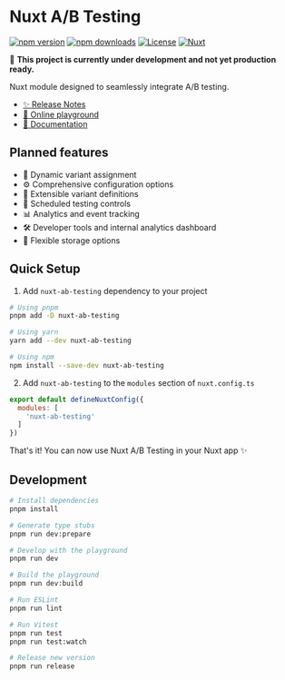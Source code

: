 # Nuxt A/B Testing

[![npm version][npm-version-src]][npm-version-href]
[![npm downloads][npm-downloads-src]][npm-downloads-href]
[![License][license-src]][license-href]
[![Nuxt][nuxt-src]][nuxt-href]

🚧 **This project is currently under development and not yet production ready.**

Nuxt module designed to seamlessly integrate A/B testing.

- [✨ Release Notes](/CHANGELOG.md)
- [🏀 Online playground](https://stackblitz.com/github/mateuszkulpa/nuxt-ab-testing?file=playground%2Fapp.vue)
- [📖 Documentation](https://nuxt-ab-testing.vercel.app)

## Planned features

- 🔄 Dynamic variant assignment
- ⚙️ Comprehensive configuration options
- 📐 Extensible variant definitions
- 📅 Scheduled testing controls
- 📊 Analytics and event tracking
- 🛠 Developer tools and internal analytics dashboard
- 💾 Flexible storage options

## Quick Setup

1. Add `nuxt-ab-testing` dependency to your project

```bash
# Using pnpm
pnpm add -D nuxt-ab-testing

# Using yarn
yarn add --dev nuxt-ab-testing

# Using npm
npm install --save-dev nuxt-ab-testing
```

2. Add `nuxt-ab-testing` to the `modules` section of `nuxt.config.ts`

```js
export default defineNuxtConfig({
  modules: [
    'nuxt-ab-testing'
  ]
})
```

That's it! You can now use Nuxt A/B Testing in your Nuxt app ✨

## Development

```bash
# Install dependencies
pnpm install

# Generate type stubs
pnpm run dev:prepare

# Develop with the playground
pnpm run dev

# Build the playground
pnpm run dev:build

# Run ESLint
pnpm run lint

# Run Vitest
pnpm run test
pnpm run test:watch

# Release new version
pnpm run release
```

<!-- Badges -->
[npm-version-src]: https://img.shields.io/npm/v/nuxt-ab-testing/latest.svg?style=flat&colorA=020420&colorB=00DC82
[npm-version-href]: https://npmjs.com/package/nuxt-ab-testing

[npm-downloads-src]: https://img.shields.io/npm/dm/nuxt-ab-testing.svg?style=flat&colorA=020420&colorB=00DC82
[npm-downloads-href]: https://npmjs.com/package/nuxt-ab-testing

[license-src]: https://img.shields.io/npm/l/nuxt-ab-testing.svg?style=flat&colorA=020420&colorB=00DC82
[license-href]: https://npmjs.com/package/nuxt-ab-testing

[nuxt-src]: https://img.shields.io/badge/Nuxt-020420?logo=nuxt.js
[nuxt-href]: https://nuxt.com
